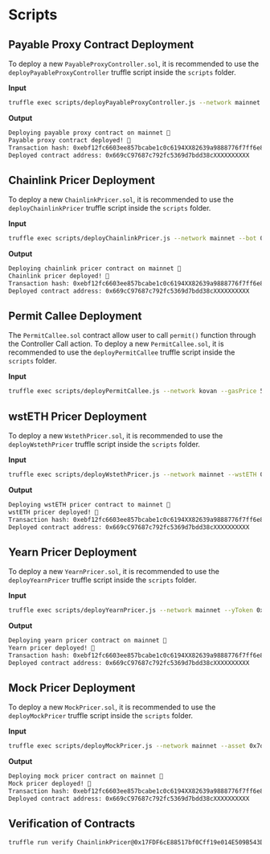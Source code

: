 # Scripts

## Payable Proxy Contract Deployment

To deploy a new `PayableProxyController.sol`, it is recommended to use the `deployPayableProxyController` truffle script inside the `scripts` folder.

**Input**

```sh
truffle exec scripts/deployPayableProxyController.js --network mainnet --controller 0x7d78c401c69c56cb21f4bf80c53afd92be0BBBBB --pool 0xc02aaa39b223fe8d0a0e5c4f27ead9083c7AAaaa --weth 0x5f4eC3Df9cbd43714FE2740f5E3616155cAGAGAG --gasPrice 50000000000
```

**Output**

```sh
Deploying payable proxy contract on mainnet 🍕
Payable proxy contract deployed! 🎉
Transaction hash: 0xebf12fc6603ee857bcabe1c0c6194XX82639a9888776f7ff6e83a409XXXXXXXX
Deployed contract address: 0x669cC97687c792fc5369d7bdd38cXXXXXXXXXX
```

## Chainlink Pricer Deployment

To deploy a new `ChainlinkPricer.sol`, it is recommended to use the `deployChainlinkPricer` truffle script inside the `scripts` folder.

**Input**

```sh
truffle exec scripts/deployChainlinkPricer.js --network mainnet --bot 0xfacb407914655562d6619b0048a612B1795dF783 --asset 0x2260FAC5E5542a773Aa44fBCfeDf7C193bc2C599 --aggregator 0xF4030086522a5bEEa4988F8cA5B36dbC97BeE88c --oracle 0x789cD7AB3742e23Ce0952F6Bc3Eb3A73A0E08833 --gasPrice 100000000000
```

**Output**

```sh
Deploying chainlink pricer contract on mainnet 🍕
Chainlink pricer deployed! 🎉
Transaction hash: 0xebf12fc6603ee857bcabe1c0c6194XX82639a9888776f7ff6e83a409XXXXXXXX
Deployed contract address: 0x669cC97687c792fc5369d7bdd38cXXXXXXXXXX
```

## Permit Callee Deployment

The `PermitCallee.sol` contract allow user to call `permit()` function through the Controller Call action.
To deploy a new `PermitCallee.sol`, it is recommended to use the `deployPermitCallee` truffle script inside the `scripts` folder.

**Input**

```sh
truffle exec scripts/deployPermitCallee.js --network kovan --gasPrice 50000000000
```

## wstETH Pricer Deployment

To deploy a new `WstethPricer.sol`, it is recommended to use the `deployWstethPricer` truffle script inside the `scripts` folder.

**Input**

```sh
truffle exec scripts/deployWstethPricer.js --network mainnet --wstETH 0x7d78c401c69c56cb21f4bf80c53afd92be0BBBBB --underlying 0xc02aaa39b223fe8d0a0e5c4f27ead9083c7AAaaa --oracle 0xef196aA0e3Cb8EA6d5720557C3B611Eff6OOOOOO --gasPrice 50000000000
```

**Output**

```sh
Deploying wstETH pricer contract to mainnet 🍕
wstETH pricer deployed! 🎉
Transaction hash: 0xebf12fc6603ee857bcabe1c0c6194XX82639a9888776f7ff6e83a409XXXXXXXX
Deployed contract address: 0x669cC97687c792fc5369d7bdd38cXXXXXXXXXX
```

## Yearn Pricer Deployment

To deploy a new `YearnPricer.sol`, it is recommended to use the `deployYearnPricer` truffle script inside the `scripts` folder.

**Input**

```sh
truffle exec scripts/deployYearnPricer.js --network mainnet --yToken 0x7d78c401c69c56cb21f4bf80c53afd92be0BBBBB --underlying 0xc02aaa39b223fe8d0a0e5c4f27ead9083c7AAaaa --oracle 0xef196aA0e3Cb8EA6d5720557C3B611Eff6OOOOOO --gasPrice 50000000000
```

**Output**

```sh
Deploying yearn pricer contract on mainnet 🍕
Yearn pricer deployed! 🎉
Transaction hash: 0xebf12fc6603ee857bcabe1c0c6194XX82639a9888776f7ff6e83a409XXXXXXXX
Deployed contract address: 0x669cC97687c792fc5369d7bdd38cXXXXXXXXXX
```

## Mock Pricer Deployment

To deploy a new `MockPricer.sol`, it is recommended to use the `deployMockPricer` truffle script inside the `scripts` folder.

**Input**

```sh
truffle exec scripts/deployMockPricer.js --network mainnet --asset 0x7d78c401c69c56cb21f4bf80c53afd92be0BBBBB --oracle 0xc02aaa39b223fe8d0a0e5c4f27ead9083c7AAaaa --gasPrice 50000000000
```

**Output**

```sh
Deploying mock pricer contract on mainnet 🍕
Mock pricer deployed! 🎉
Transaction hash: 0xebf12fc6603ee857bcabe1c0c6194XX82639a9888776f7ff6e83a409XXXXXXXX
Deployed contract address: 0x669cC97687c792fc5369d7bdd38cXXXXXXXXXX
```

## Verification of Contracts 
```sh
truffle run verify ChainlinkPricer@0x17FDF6cE88517bf0Cff19e014E509B543DD78432  --network mainnet
```